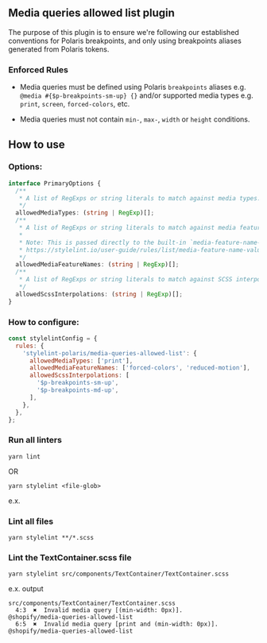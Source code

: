 ## Media queries allowed list plugin

The purpose of this plugin is to ensure we're following our established conventions for Polaris breakpoints, and only using breakpoints aliases generated from Polaris tokens.

### Enforced Rules

- Media queries must be defined using Polaris `breakpoints` aliases e.g. `@media #{$p-breakpoints-sm-up} {}`
  and/or supported media types e.g. `print`, `screen`, `forced-colors`, etc.

- Media queries must not contain `min-`, `max-`, `width` or `height` conditions.

## How to use

### Options:

```ts
interface PrimaryOptions {
  /**
   * A list of RegExps or string literals to match against media types.
   */
  allowedMediaTypes: (string | RegExp)[];
  /**
   * A list of RegExps or string literals to match against media feature names.
   *
   * Note: This is passed directly to the built-in `media-feature-name-allowed-list` rule.
   * https://stylelint.io/user-guide/rules/list/media-feature-name-value-allowed-list
   */
  allowedMediaFeatureNames: (string | RegExp)[];
  /**
   * A list of RegExps or string literals to match against SCSS interpolation expressions in media queries.
   */
  allowedScssInterpolations: (string | RegExp)[];
}
```

### How to configure:

```js
const stylelintConfig = {
  rules: {
    'stylelint-polaris/media-queries-allowed-list': {
      allowedMediaTypes: ['print'],
      allowedMediaFeatureNames: ['forced-colors', 'reduced-motion'],
      allowedScssInterpolations: [
        '$p-breakpoints-sm-up',
        '$p-breakpoints-md-up',
      ],
    },
  },
};
```

### Run all linters

```
yarn lint
```

OR

```
yarn stylelint <file-glob>
```

e.x.

### Lint all files

```
yarn stylelint **/*.scss
```

### Lint the TextContainer.scss file

```
yarn stylelint src/components/TextContainer/TextContainer.scss
```

e.x. output

```
src/components/TextContainer/TextContainer.scss
  4:3  ✖  Invalid media query [(min-width: 0px)].              @shopify/media-queries-allowed-list
  6:5  ✖  Invalid media query [print and (min-width: 0px)].    @shopify/media-queries-allowed-list
```
